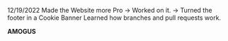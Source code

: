 12/19/2022
Made the Website more Pro
  -> Worked on it.
  -> Turned the footer in a Cookie Banner
Learned how branches and pull requests work.

**AMOGUS**